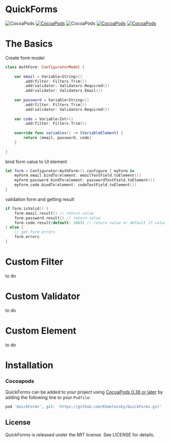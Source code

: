 # QuickForms
![CocoaPods](https://img.shields.io/badge/platform-ios-lightgray.svg)
[![CocoaPods](https://img.shields.io/badge/pod-0.1.4-blue.svg)](https://github.com/Khmelevsky/QuickForms)
![CocoaPods](https://img.shields.io/badge/status-alpha-orange.svg)
[![CocoaPods](https://img.shields.io/badge/Swift-3.0-brightgreen.svg)](https://swift.org)
[![CocoaPods](https://img.shields.io/badge/license-MIT-lightgray.svg)](https://github.com/Khmelevsky/QuickForms/blob/master/LICENSE)

# The Basics
Create form model
```swift
class AuthForm: ConfiguratorModel {
    
    var email = Variable<String>()
        .add(filter: Filters.Trim())
        .add(validator: Validators.Required())
        .add(validator: Validators.Email())
    
    var password = Variable<String>()
        .add(filter: Filters.Trim())
        .add(validator: Validators.Required())
    
    var code = Variable<Int>()
        .add(filter: Filters.Trim())
    
    override func variables() -> [VariableElement] {
        return [email, password, code]
    }
    
}
```

bind form value to UI element
```swift
let form = Configurator<AuthForm>().configure { myForm in
    myForm.email.bindTo(element: emailTextField.toElement())
    myForm.password.bindTo(element: passwordTextField.toElement())
    myForm.code.bindTo(element: codeTextField.toElement())
}
```

validation form and getting result
```swift
if form.isValid() {
    form.email.result() // return value
    form.password.result() // return value
    form.code.result(default: 3483) // return value or default if value == nil
} else {
    // get form errors
    form.errors
}
```

# Custom Filter
to do

# Custom Validator
to do

# Custom Element
to do

# Installation
### Cocoapods
QuickForms can be added to your project using [CocoaPods 0.36 or later](http://blog.cocoapods.org/Pod-Authors-Guide-to-CocoaPods-Frameworks/) by adding the following line to your `Podfile`:

```ruby
pod 'QuickForms', git: 'https://github.com/Khmelevsky/QuickForms.git'
```

## License

QuickForms is released under the MIT license. See LICENSE for details.
